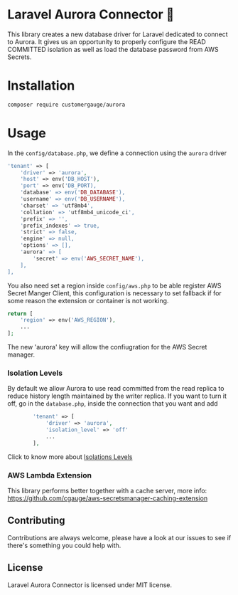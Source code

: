 # Laravel Aurora Connector 📮

This library creates a new database driver for Laravel dedicated to connect to Aurora. It gives us an opportunity to properly configure the READ COMMITTED isolation as well as
load the database password from AWS Secrets.

# Installation

```bash
composer require customergauge/aurora
```

# Usage

In the `config/database.php`, we define a connection using the `aurora` driver

```php
'tenant' => [
    'driver' => 'aurora',
    'host' => env('DB_HOST'),
    'port' => env('DB_PORT),
    'database' => env('DB_DATABASE'),
    'username' => env('DB_USERNAME'),
    'charset' => 'utf8mb4',
    'collation' => 'utf8mb4_unicode_ci',
    'prefix' => '',
    'prefix_indexes' => true,
    'strict' => false,
    'engine' => null,
    'options' => [],
    'aurora' => [
        'secret' => env('AWS_SECRET_NAME'),
    ],
],
```
You also need set a region inside `config/aws.php` to be able register AWS Secret Manger Client, 
this configuration is necessary to set fallback if for some reason the extension or container is not working.

```php
return [
    'region' => env('AWS_REGION'),
    ...
];
```


The new 'aurora' key will allow the confiugration for the AWS Secret manager.

### Isolation Levels 
By default we allow Aurora to use read committed from the read replica to reduce history length maintained by the writer replica.
If you want to turn it off, go in the `database.php`, inside the connection that you want and add

```php
        'tenant' => [
            'driver' => 'aurora',
            'isolation_level' => 'off'
            ...
        ],
```

Click to know more about [Isolations Levels](https://docs.aws.amazon.com/AmazonRDS/latest/AuroraUserGuide/AuroraMySQL.Reference.html#AuroraMySQL.Reference.IsolationLevels)


### AWS Lambda Extension

This library performs better together with a cache server, more info: https://github.com/cgauge/aws-secretsmanager-caching-extension

## Contributing

Contributions are always welcome, please have a look at our issues to see if there's something you could help with.

## License

Laravel Aurora Connector is licensed under MIT license.

